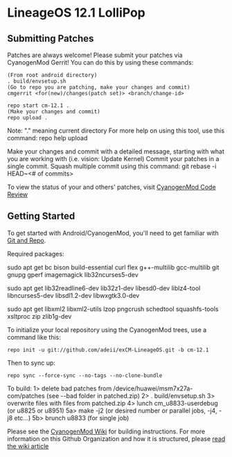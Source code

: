 LineageOS 12.1 LolliPop
===========

Submitting Patches
------------------
Patches are always welcome!  Please submit your patches via CyanogenMod Gerrit!
You can do this by using these commands:

    (From root android directory)
    . build/envsetup.sh
    (Go to repo you are patching, make your changes and commit)
    cmgerrit <for(new)/changes(patch set)> <branch/change-id> 

    repo start cm-12.1 .
    (Make your changes and commit)
    repo upload .
Note: "." meaning current directory
For more help on using this tool, use this command: repo help upload

Make your changes and commit with a detailed message, starting with what you are working with (i.e. vision: Update Kernel)
Commit your patches in a single commit. Squash multiple commit using this command: git rebase -i HEAD~<# of commits>

To view the status of your and others' patches, visit [CyanogenMod Code Review](http://review.cyanogenmod.org/)


Getting Started
---------------

To get started with Android/CyanogenMod, you'll need to get
familiar with [Git and Repo](http://source.android.com/source/using-repo.html).

Required packages:

sudo apt get bc bison build-essential curl flex g++-multilib gcc-multilib git gnupg gperf imagemagick lib32ncurses5-dev

sudo apt get lib32readline6-dev lib32z1-dev libesd0-dev liblz4-tool libncurses5-dev libsdl1.2-dev libwxgtk3.0-dev

sudo apt get libxml2 libxml2-utils lzop pngcrush schedtool squashfs-tools xsltproc zip zlib1g-dev

To initialize your local repository using the CyanogenMod trees, use a command like this:

    repo init -u git://github.com/adeii/exCM-LineageOS.git -b cm-12.1

Then to sync up:

    repo sync --force-sync --no-tags --no-clone-bundle

To build:
1> delete bad patches from /device/huawei/msm7x27a-com/patches (see --bad folder in patched.zip)
2>      . build/envsetup.sh
3> overwrite files with files from patched.zip
4>       lunch cm_u8833-userdebug (or u8825 or u8951)
5a>      make -j2 (or desired number or parallel jobs, -j4, -j8 etc...)
5b>      brunch u8833 (for single job)


Please see the [CyanogenMod Wiki](http://wiki.cyanogenmod.org/) for building instructions.
For more information on this Github Organization and how it is structured, 
please [read the wiki article](http://wiki.cyanogenmod.org/w/Github_Organization)
